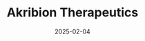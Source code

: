 ---  
layout: startup_page  
title: "Akribion Therapeutics"  
id: "akribiontherapeutics.com"  
permalink: "/akribiontherapeuticsakribiontherapeutics.com02042025/"  
website: "https://www.akribion-therapeutics.com/"  
funding_round: "Seed"  
funding_amount: "€8M"  
investors: "CARMA FUND, RV Invest, MP Beteiligungs GmbH, Hessen Kapital I, Bruker Invest, High-Tech Gründerfonds"  
about: "Akribion Therapeutics is developing a unique, RNA-guided, nuclease-based technology for programmable cell depletion. Their proprietary G-dase® E nucleases allow for the specific depletion of targeted cells, leaving healthy cells unharmed. This technology has potential applications in oncology, autoimmune diseases, fibrosis, and infectious diseases."  
markets: "Biotechnology, Oncology, Autoimmune Diseases, Fibrosis, Infectious Diseases, CRISPR, Therapeutics"  
hq: "Zwingenberg, Hesse, Germany"  
founded_year: "2023"  
linkedin: "https://www.linkedin.com/company/akribion-therapeutics"  
twitter: ""  
instagram: ""  
facebook: ""  
crunchbase: ""  
pitchbook: "https://pitchbook.com/profiles/company/530280-19"  

date_display: "04-Feb-2025"  
date: "2025-02-04"

# SEO Optimization  
meta_title: "Akribion Therapeutics - Seed Funding (€8M)"  
meta_description: "Akribion Therapeutics, Akribion Therapeutics is developing a unique, RNA-guided, nuclease-based technology for programmable cell depletion. Their proprietary G-dase® E nucle..."  
meta_keywords: "Akribion Therapeutics, Biotechnology, Oncology, Autoimmune Diseases, Fibrosis, Infectious Diseases, CRISPR, Therapeutics, Seed funding"  
canonical_url: "https://startup.projectstartups.com/akribiontherapeuticsakribiontherapeutics.com02042025/"  
---